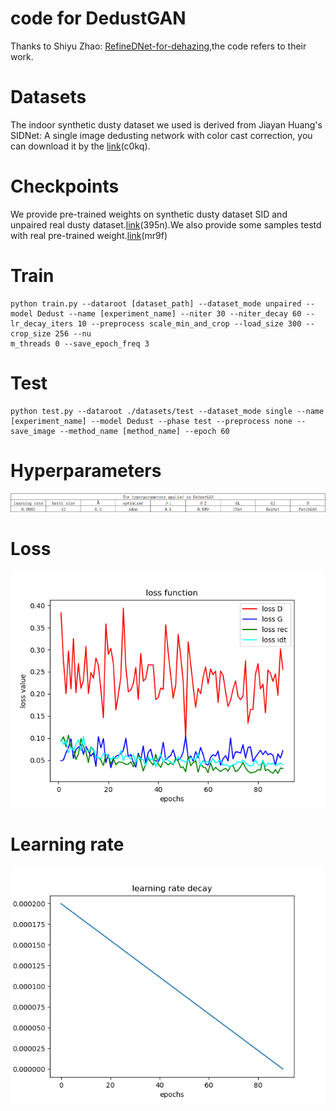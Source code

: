 # code for DedustGAN
Thanks to Shiyu Zhao: [RefineDNet-for-dehazing](https://github.com/xiaofeng94/RefineDNet-for-dehazing),the code refers to their work.

# Datasets
The indoor synthetic dusty dataset we used is derived from Jiayan Huang's SIDNet: A single image dedusting network with color cast correction, you can download it by the [link](https://pan.baidu.com/s/1S-bZ-gTcDSa72OpNVsl-qg)(c0kq).

# Checkpoints
We provide pre-trained weights on synthetic dusty dataset SID and unpaired real dusty dataset.[link](https://pan.baidu.com/s/16UN2sutzwHm-MXLzo03wMA)(395n).We also provide some samples testd with real pre-trained weight.[link](https://pan.baidu.com/s/1Jyy7h5pFq5N2pq3Ipv2LVg)(mr9f)

# Train
```
python train.py --dataroot [dataset_path] --dataset_mode unpaired --model Dedust --name [experiment_name] --niter 30 --niter_decay 60 --lr_decay_iters 10 --preprocess scale_min_and_crop --load_size 300 --crop_size 256 --nu
m_threads 0 --save_epoch_freq 3
```
# Test
```
python test.py --dataroot ./datasets/test --dataset_mode single --name [experiment_name] --model Dedust --phase test --preprocess none --save_image --method_name [method_name] --epoch 60
```
# Hyperparameters
![](hp.png)
# Loss
![](loss.png)
# Learning rate
![](lr.png)
